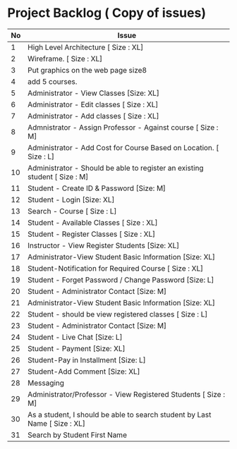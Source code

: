 
# Project Backlog ( Copy of issues)

| No | Issue|
|----|-----|
|1	|High Level Architecture [ Size : XL]|
|2	|Wireframe. [ Size : XL]|
|3	|Put graphics on the web page size8|
|4	|add 5 courses.|
|5	|Administrator - View Classes [Size: XL]|
|6	|Administrator - Edit classes [ Size : XL]|
|7	|Administrator - Add classes [ Size : XL]|
|8  |Admnistrator - Assign Professor - Against course [ Size : M]|
|9	|Administrator - Add Cost for Course Based on Location. [ Size : L]|
|10 |Administrator - Should be able to register an existing student [ Size : M]
|11	|Student - Create ID & Password [Size: M]|
|12	|Student - Login [Size: XL]|
|13	|Search - Course [ Size : L]|
|14 | Student - Available Classes [ Size : XL]
|15 | Student - Register Classes [ Size : XL]
|16 | Instructor - View Register Students [Size: XL]
|17 | Administrator-View Student Basic Information [Size: XL]
|18	|Student-Notification for Required Course [ Size : XL]|
|19	|Student - Forget Password / Change Password [Size: L]|
|20	|Student - Administrator Contact [Size: M]|
|21	|Administrator-View Student Basic Information [Size: XL]|
|22	|Student - should be view registered classes [ Size : L]|
|23	|Student - Administrator Contact [Size: M]|
|24 |Student - Live Chat [Size: L]|
|25 |Student - Payment [Size: XL]|
|26	|Student-Pay in Installment [Size: L]|
|27	|Student-Add Comment [Size: XL]|
|28	|Messaging|
|29 |Administrator/Professor - View Registered Students [ Size : M]|
|30 |As a student, I should be able to search student by Last Name [ Size : XL]|
|31	|Search by Student First Name|

